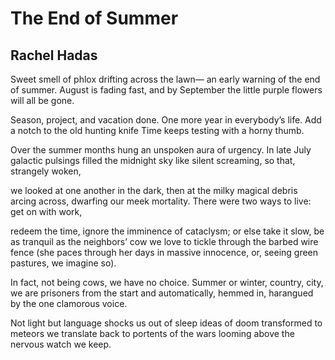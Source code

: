 # The End of Summer
## Rachel Hadas
Sweet smell of phlox drifting across the lawn—
an early warning of the end of summer.
August is fading fast, and by September
the little purple flowers will all be gone.

Season, project, and vacation done.
One more year in everybody’s life.
Add a notch to the old hunting knife
Time keeps testing with a horny thumb.

Over the summer months hung an unspoken
aura of urgency. In late July
galactic pulsings filled the midnight sky
like silent screaming, so that, strangely woken,

we looked at one another in the dark,
then at the milky magical debris
arcing across, dwarfing our meek mortality.
There were two ways to live: get on with work,

redeem the time, ignore the imminence
of cataclysm; or else take it slow,
be as tranquil as the neighbors’ cow
we love to tickle through the barbed wire fence
(she paces through her days in massive innocence,
or, seeing green pastures, we imagine so).

In fact, not being cows, we have no choice.
Summer or winter, country, city, we
are prisoners from the start and automatically,
hemmed in, harangued by the one clamorous voice.

Not light but language shocks us out of sleep
ideas of doom transformed to meteors
we translate back to portents of the wars
looming above the nervous watch we keep.